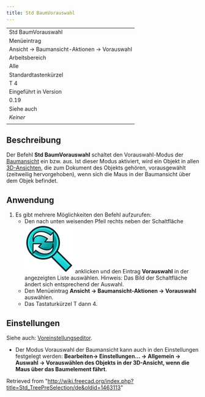 ```yaml
---
title: Std BaumVorauswahl
---
```


|                                             |
| ------------------------------------------- |
| Std BaumVorauswahl                          |
| Menüeintrag                                 |
| Ansicht → Baumansicht-Aktionen → Vorauswahl |
| Arbeitsbereich                              |
| Alle                                        |
| Standardtastenkürzel                        |
| T 4                                         |
| Eingeführt in Version                       |
| 0.19                                        |
| Siehe auch                                  |
| _Keiner_                                    |
|                                             |

## Beschreibung

Der Befehl **Std BaumVorauswahl** schaltet den Vorauswahl-Modus der [Baumansicht](/Tree_view/de "Tree view/de") ein bzw. aus. Ist dieser Modus aktiviert, wird ein Objekt in allen [3D-Ansichten](/3D_view/de "3D view/de"), die zum Dokument des Objekts gehören, vorausgewählt (zeitweilig hervorgehoben), wenn sich die Maus in der Baumansicht über dem Objek befindet.

## Anwendung

1. Es gibt mehrere Möglichkeiten den Befehl aufzurufen:
   - Den nach unten weisenden Pfeil rechts neben der Schaltfläche ![](/src/assets/images/Std_TreeSyncView.svg) anklicken und den Eintrag **Vorauswahl** in der angezeigten Liste auswählen. Hinweis: Das Bild der Schaltfläche ändert sich entsprechend der Auswahl.
   - Den Menüeintrag **Ansicht → Baumansicht-Aktionen → Vorauswahl** auswählen.
   - Das Tastaturkürzel T dann 4.

## Einstellungen

Siehe auch: [Voreinstellungseditor](/Preferences_Editor/de "Preferences Editor/de").

- Der Modus Vorauswahl der Baumansicht kann auch in den Einstellungen festgelegt werden: **Bearbeiten→ Einstellungen... → Allgemein → Auswahl → Vorauswählen des Objekts in der 3D-Ansicht, wenn die Maus über das Baumelement fährt**.

Retrieved from "<http://wiki.freecad.org/index.php?title=Std_TreePreSelection/de&oldid=1463113>"

